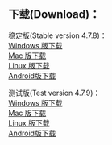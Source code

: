
## 下载(Download)：
稳定版(Stable version 4.7.8)：  
[Windows 版下载](https://github.com/XX-net/XX-Net/releases/download/4.7.8/XX-Net-windows-4.7.8.7z)   
[Mac 版下载](https://github.com/XX-net/XX-Net/releases/download/4.7.8/XX-Net-mac-4.7.8.7z)  
[Linux 版下载](https://github.com/XX-net/XX-Net/archive/4.7.8.zip)  
[Android版下载](https://github.com/XX-net/XX-Net/releases/download/4.7.8/XX-Net-4.7.8.apk)  
 


测试版(Test version 4.7.9)：  
[Windows 版下载](https://github.com/XX-net/XX-Net/releases/download/4.7.9/XX-Net-windows-4.7.9.7z)   
[Mac 版下载](https://github.com/XX-net/XX-Net/releases/download/4.7.9/XX-Net-mac-4.7.9.7z)  
[Linux 版下载](https://github.com/XX-net/XX-Net/archive/4.7.9.zip)  
[Android版下载](https://github.com/XX-net/XX-Net/releases/download/4.7.9/XX-Net-4.7.9.apk)  
